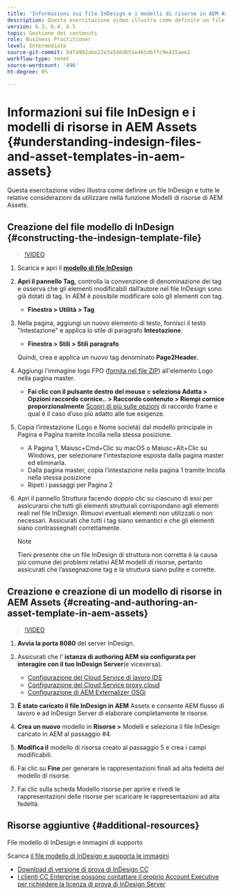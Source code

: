 ```yaml
---
title: 'Informazioni sui file InDesign e i modelli di risorse in AEM Assets '
description: Questa esercitazione video illustra come definire un file InDesign e tutte le relative considerazioni da utilizzare nella funzione Modelli di risorse di AEM Assets.
version: 6.3, 6.4, 6.5
topic: Gestione dei contenuti
role: Business Practitioner
level: Intermediate
source-git-commit: b4fa992abe22e3a546d651e465d6ffc9e415aee2
workflow-type: tm+mt
source-wordcount: '496'
ht-degree: 0%

---
```



# Informazioni sui file InDesign e i modelli di risorse in AEM Assets {#understanding-indesign-files-and-asset-templates-in-aem-assets}

Questa esercitazione video illustra come definire un file InDesign e tutte le relative considerazioni da utilizzare nella funzione Modelli di risorse di AEM Assets.

## Creazione del file modello di InDesign {#constructing-the-indesign-template-file}

>[!VIDEO](https://video.tv.adobe.com/v/19293/?quality=9&learn=on)

1. Scarica e apri il [**modello di file InDesign**](assets/asset-templates-tutorial-video--supporting-files.zip)
2. **Apri il pannello Tag,** controlla la convenzione di denominazione dei tag e osserva che gli elementi modificabili dall’autore nel file InDesign sono già dotati di tag. In AEM è possibile modificare solo gli elementi con tag.

   * **Finestra > Utilità > Tag**

3. Nella pagina, aggiungi un nuovo elemento di testo, fornisci il testo &quot;Intestazione&quot; e applica lo stile di paragrafo **Intestazione**.

   * **Finestra > Stili > Stili paragrafo**

   Quindi, crea e applica un nuovo tag denominato **Page2Header.**

4. Aggiungi l&#39;immagine logo FPO ([fornita nel file ZIP](assets/asset-templates-tutorial-video--supporting-files.zip)) all&#39;elemento Logo nella pagina master.

   * **Fai clic con il pulsante destro del mouse** e **seleziona Adatta > Opzioni raccordo cornice.. > Raccordo contenuto > Riempi cornice proporzionalmente**
   [Scopri di più sulle opzioni](https://helpx.adobe.com/indesign/using/frames-objects.html#fitting_objects_to_frames) di raccordo frame e qual è il caso d’uso più adatto alle tue esigenze.

5. Copia l’intestazione (Logo e Nome società) dal modello principale in Pagina e Pagina tramite Incolla nella stessa posizione.

   * A Pagina 1, Maiusc+Cmd+Clic su macOS o Maiusc+Alt+Clic su Windows, per selezionare l&#39;intestazione esposta dalla pagina master ed eliminarla.
   * Dalla pagina master, copia l’intestazione nella pagina 1 tramite Incolla nella stessa posizione
   * Ripeti i passaggi per Pagina 2

6. Apri il pannello Struttura facendo doppio clic su ciascuno di essi per assicurarsi che tutti gli elementi strutturali corrispondano agli elementi reali nel file InDesign. Rimuovi eventuali elementi non utilizzati o non necessari. Assicurati che tutti i tag siano semantici e che gli elementi siano contrassegnati correttamente.

   >[!NOTE]
   >
   >Tieni presente che un file InDesign di struttura non corretta è la causa più comune dei problemi relativi AEM modelli di risorse, pertanto assicurati che l’assegnazione tag e la struttura siano pulite e corrette.

## Creazione e creazione di un modello di risorse in AEM Assets {#creating-and-authoring-an-asset-template-in-aem-assets}

>[!VIDEO](https://video.tv.adobe.com/v/19294/?quality=9&learn=on)

1. **Avvia la porta 8080** del server InDesign.
2. Assicurati che l’ **istanza di authoring AEM sia configurata per interagire con il tuo InDesign Server**(e viceversa).

   * [Configurazione del Cloud Service di lavoro IDS](http://localhost:4502/etc/cloudservices/proxy/ids.html)
   * [Configurazione del Cloud Service proxy cloud](http://localhost:4502/etc/cloudservices/proxy.html)
   * [Configurazione di AEM Externalizer OSGi](http://localhost:4502/system/console/configMgr)

3. **È stato caricato il file InDesign in AEM** Assets e consente AEM flusso di lavoro e ad InDesign Server di elaborare completamente le risorse.
4. **Crea un nuovo** modello in  **Risorse >** Modelli e seleziona il file InDesign caricato in AEM al passaggio #4.
5. **Modifica il** modello di risorsa creato al passaggio 5 e crea i campi modificabili.
6. Fai clic su **Fine** per generare le rappresentazioni finali ad alta fedeltà del modello di risorse.
7. Fai clic sulla scheda Modello risorse per aprire e rivedi le rappresentazioni delle risorse per scaricare le rappresentazioni ad alta fedeltà.

## Risorse aggiuntive {#additional-resources}

File modello di InDesign e immagini di supporto

Scarica [il file modello di InDesign e supporta le immagini](assets/asset-templates-tutorial-video--supporting-files-1.zip)

* [Download di versione di prova di InDesign CC](https://creative.adobe.com/products/download/indesign)
* [I clienti CC Enterprise possono contattare il proprio Account Executive per richiedere la licenza di prova di InDesign Server](https://www.adobe.com/products/indesignserver/faq.html)
